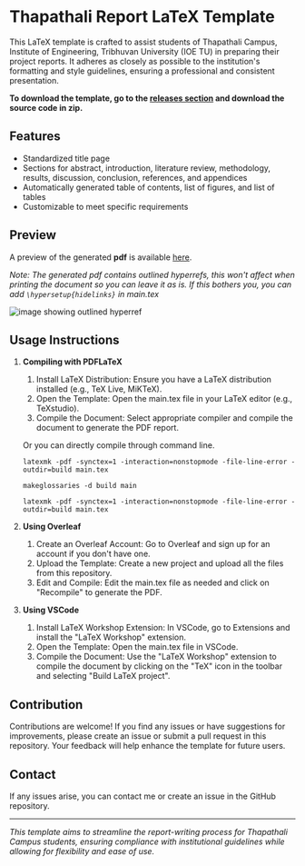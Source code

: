 # Thapathali Report LaTeX Template
This LaTeX template is crafted to assist students of Thapathali Campus, Institute of Engineering, Tribhuvan University (IOE TU) in preparing their project reports. It adheres as closely as possible to the institution's formatting and style guidelines, ensuring a professional and consistent presentation.

**To download the template, go to the [releases section](https://github.com/AC17dollars/thapathali-report-latex-template/releases) and download the source code in zip.**

## Features
  - Standardized title page
  - Sections for abstract, introduction, literature review, methodology, results, discussion, conclusion, references, and appendices
  - Automatically generated table of contents, list of figures, and list of tables
  - Customizable to meet specific requirements

## Preview
A preview of the generated **pdf** is available [here](main.pdf).

*Note: The generated pdf contains outlined hyperrefs, this won't affect when printing the document so you can leave it as is. If this bothers you, you can add `\hypersetup{hidelinks}` in main.tex*

![image showing outlined hyperref](https://i.imgur.com/e7o5lP9.png)

## Usage Instructions
1. **Compiling with PDFLaTeX**

    1. Install LaTeX Distribution: Ensure you have a LaTeX distribution installed (e.g., TeX Live, MiKTeX).
    2. Open the Template: Open the main.tex file in your LaTeX editor (e.g., TeXstudio).
    3. Compile the Document: Select appropriate compiler and compile the document to generate the PDF report.

    Or you can directly compile through command line.
    ```
    latexmk -pdf -synctex=1 -interaction=nonstopmode -file-line-error -outdir=build main.tex

    makeglossaries -d build main
    
    latexmk -pdf -synctex=1 -interaction=nonstopmode -file-line-error -outdir=build main.tex
    ```

2. **Using Overleaf**

    1. Create an Overleaf Account: Go to Overleaf and sign up for an account if you don't have one.
    2. Upload the Template: Create a new project and upload all the files from this repository.
    3. Edit and Compile: Edit the main.tex file as needed and click on "Recompile" to generate the PDF.

3. **Using VSCode**

    1. Install LaTeX Workshop Extension: In VSCode, go to Extensions and install the "LaTeX Workshop" extension.
    2. Open the Template: Open the main.tex file in VSCode.
    3. Compile the Document: Use the "LaTeX Workshop" extension to compile the document by clicking on the "TeX" icon in the toolbar and selecting "Build LaTeX project".

## Contribution

Contributions are welcome! If you find any issues or have suggestions for improvements, please create an issue or submit a pull request in this repository. Your feedback will help enhance the template for future users.

## Contact

If any issues arise, you can contact me or create an issue in the GitHub repository.

---

_This template aims to streamline the report-writing process for Thapathali Campus students, ensuring compliance with institutional guidelines while allowing for flexibility and ease of use._
